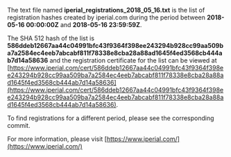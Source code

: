 The text file named **iperial_registrations_2018_05_16.txt** is the list of registration hashes created by iperial.com during the period between **2018-05-16 00:00:00Z** and **2018-05-16 23:59:59Z**.

The SHA 512 hash of the list is **586ddeb12667aa44c04991bfc43f9364f398ee243294b928cc99aa509ba7a2584ec4eeb7abcabf811f78338e8cba28a88ad1645f4ed3568cb444ab7d14a58636** and the registration certificate for the list can be viewed at [https://www.iperial.com/cert/586ddeb12667aa44c04991bfc43f9364f398ee243294b928cc99aa509ba7a2584ec4eeb7abcabf811f78338e8cba28a88ad1645f4ed3568cb444ab7d14a58636](https://www.iperial.com/cert/586ddeb12667aa44c04991bfc43f9364f398ee243294b928cc99aa509ba7a2584ec4eeb7abcabf811f78338e8cba28a88ad1645f4ed3568cb444ab7d14a58636).

To find registrations for a different period, please see the corresponding commit.

For more information, please visit [https://www.iperial.com/](https://www.iperial.com/)
